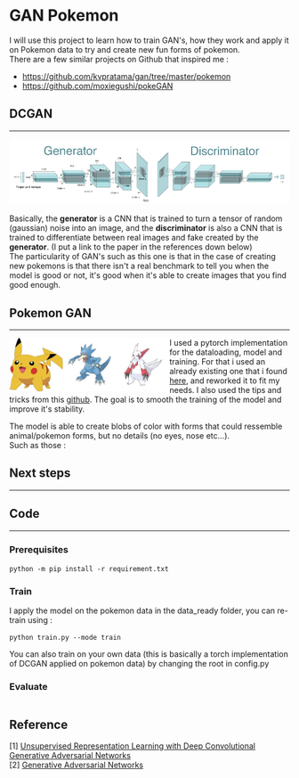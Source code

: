 # GAN Pokemon

I will use this project to learn how to train GAN's, how they work and apply it on Pokemon data to try and create new fun forms of pokemon.  
There are a few similar projects on Github that inspired me :  
- https://github.com/kvpratama/gan/tree/master/pokemon
- https://github.com/moxiegushi/pokeGAN  

## **DCGAN**
<hr />

![DCGAN](imgs/dcgan_model.png) 

Basically, the **generator** is a CNN that is trained to turn a tensor of random (gaussian) noise into an image, and the **discriminator** is also a CNN that is trained to differentiate between real images and fake created by the **generator**. (I put a link to the paper in the references down below)  
The particularity of GAN's such as this one is that in the case of creating new pokemons is that there isn't a real benchmark to tell you when the model is good or not, it's good when it's able to create images that you find good enough. 
## **Pokemon GAN**
<hr />

<a href="url"><img src="imgs/Pkmn_img19.jpg" align="left" height="96" width="96" ></a>
<a href="url"><img src="imgs/Pkmn_img99.jpg" align="left" height="96" width="96" ></a>
<a href="url"><img src="imgs/Pkmn_img453.jpg" align="left" height="96" width="96" ></a>

I used a pytorch implementation for the dataloading, model and training. For that i used an already existing one that i found [here], and reworked it to fit my needs. 
I also used the tips and tricks from this [github]. The goal is to smooth the training of the model and improve it's stability. 


The model is able to create blobs of color with forms that could ressemble animal/pokemon forms, but no details (no eyes, nose etc...).  
Such as those : 



[here]: https://pytorch.org/tutorials/beginner/dcgan_faces_tutorial.html
[github]: https://github.com/soumith/ganhacks

## **Next steps**
<hr />

## **Code**
<hr />

### **Prerequisites**
```
python -m pip install -r requirement.txt
```

### **Train**
I apply the model on the pokemon data in the data_ready folder, you can re-train using :
```
python train.py --mode train 
```

You can also train on your own data (this is basically a torch implementation of DCGAN applied on pokemon data) by changing the root in config.py

### **Evaluate**

```
``` 

## **Reference**
[1] [Unsupervised Representation Learning with Deep Convolutional Generative Adversarial Networks](https://arxiv.org/abs/1511.06434)  
[2] [Generative Adversarial Networks](https://arxiv.org/abs/1406.2661v1)